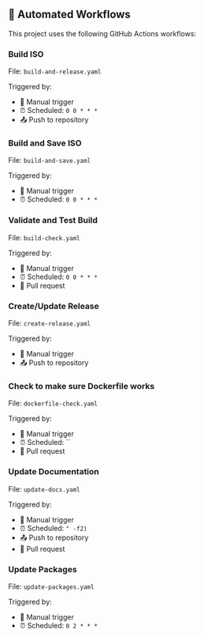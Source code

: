 ## 🔄 Automated Workflows

This project uses the following GitHub Actions workflows:

### Build ISO

File: `build-and-release.yaml`

Triggered by:
- 🔘 Manual trigger
- ⏰ Scheduled: `0 0 * * *`
- 📤 Push to repository

### Build and Save ISO

File: `build-and-save.yaml`

Triggered by:
- 🔘 Manual trigger
- ⏰ Scheduled: `0 0 * * *`

### Validate and Test Build

File: `build-check.yaml`

Triggered by:
- 🔘 Manual trigger
- ⏰ Scheduled: `0 0 * * *`
- 🔄 Pull request

### Create/Update Release

File: `create-release.yaml`

Triggered by:
- 🔘 Manual trigger
- 📤 Push to repository

### Check to make sure Dockerfile works

File: `dockerfile-check.yaml`

Triggered by:
- 🔘 Manual trigger
- ⏰ Scheduled: ``
- 🔄 Pull request

### Update Documentation

File: `update-docs.yaml`

Triggered by:
- 🔘 Manual trigger
- ⏰ Scheduled: `" -f2)`
- 📤 Push to repository
- 🔄 Pull request

### Update Packages

File: `update-packages.yaml`

Triggered by:
- 🔘 Manual trigger
- ⏰ Scheduled: `0 2 * * *`

